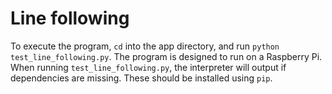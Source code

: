 # Line following

To execute the program, `cd` into the app directory, and run `python test_line_following.py`. The program is designed to run on a Raspberry Pi. When running `test_line_following.py`, the interpreter will output if dependencies are missing. These should be installed using `pip`.
